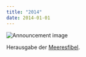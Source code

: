 ```yaml
---
title: "2014"
date: 2014-01-01
---
```


![Announcement image](https://res.cloudinary.com/deepwave-org/image/upload/v1747245659/deepwave.org/Klimawandel_bad_icon_RGB.jpg)

Herausgabe der [Meeresfibel](https://www.deepwave.org/projekte/schulkampagne-meeresfibel/).
